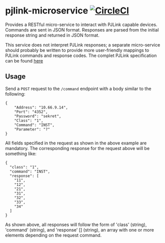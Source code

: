 # pjlink-microservice [![CircleCI](https://circleci.com/gh/byuoitav/pjlink-microservice.svg?style=svg)](https://circleci.com/gh/byuoitav/pjlink-microservice)

Provides a RESTful micro-service to interact with PJLink capable devices. Commands
are sent in JSON format. Responses are parsed from the initial response string and returned in JSON format. 

This service does not interpret PJLink responses; a separate micro-service should probably be written to provide more user-friendly mappings to PJLink commands and response codes. The complet PJLink specification can be found [here](http://pjlink.jbmia.or.jp/english/data/5-1_PJLink_eng_20131210.pdf)

## Usage
Send a `POST` request to the `/command` endpoint with a body similar to the following:
```
{
    "Address": "10.66.9.14",
    "Port": "4352",
    "Password": "sekret",
    "Class": "1",
    "Command": "INST",
    "Parameter": "?"
}
```
All fields specified in the request as shown in the above example are mandatory. The corresponding response for the request above will be something like:
```
{
  "class": "1",
  "command": "INST",
  "response": [
    "11",
    "12",
    "21",
    "31",
    "32",
    "33",
    "34"
  ]
}
```
As shown above, all responses will follow the form of 'class' (string), 'command' (string), and 'response' [] (string), an array with one or more elements depending on the request command.
